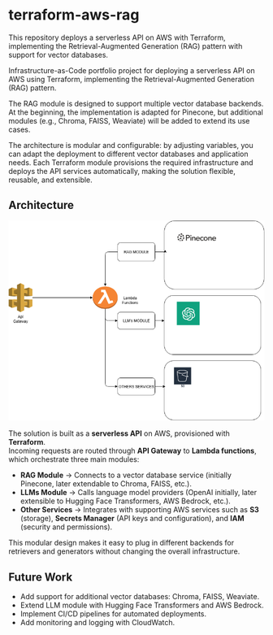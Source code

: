 # terraform-aws-rag
This repository deploys a serverless API on AWS with Terraform, implementing the Retrieval-Augmented Generation (RAG) pattern with support for vector databases.


Infrastructure-as-Code portfolio project for deploying a serverless API on AWS using Terraform, implementing the Retrieval-Augmented Generation (RAG) pattern.

The RAG module is designed to support multiple vector database backends. At the beginning, the implementation is adapted for Pinecone, but additional modules (e.g., Chroma, FAISS, Weaviate) will be added to extend its use cases.

The architecture is modular and configurable: by adjusting variables, you can adapt the deployment to different vector databases and application needs. Each Terraform module provisions the required infrastructure and deploys the API services automatically, making the solution flexible, reusable, and extensible.

## Architecture
![Architecture Diagram](docs/terraform-aws-rag-architecture.png)

The solution is built as a **serverless API** on AWS, provisioned with **Terraform**.  
Incoming requests are routed through **API Gateway** to **Lambda functions**, which orchestrate three main modules:  

- **RAG Module** → Connects to a vector database service (initially Pinecone, later extendable to Chroma, FAISS, etc.).  
- **LLMs Module** → Calls language model providers (OpenAI initially, later extensible to Hugging Face Transformers, AWS Bedrock, etc.).  
- **Other Services** → Integrates with supporting AWS services such as **S3** (storage), **Secrets Manager** (API keys and configuration), and **IAM** (security and permissions).  

This modular design makes it easy to plug in different backends for retrievers and generators without changing the overall infrastructure.

## Future Work
- Add support for additional vector databases: Chroma, FAISS, Weaviate.  
- Extend LLM module with Hugging Face Transformers and AWS Bedrock.  
- Implement CI/CD pipelines for automated deployments.  
- Add monitoring and logging with CloudWatch.  
